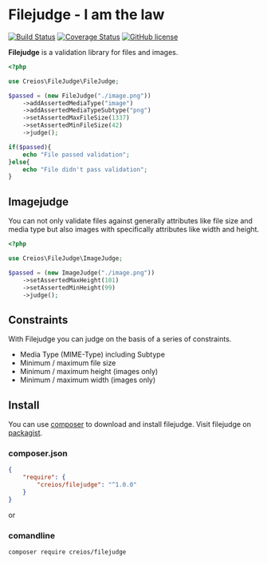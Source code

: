# Filejudge - I am the law

[![Build Status](https://travis-ci.org/creios/filejudge.svg?branch=master)](https://travis-ci.org/creios/filejudge)
[![Coverage Status](https://coveralls.io/repos/creios/filejudge/badge.svg?branch=master&service=github)](https://coveralls.io/github/creios/filejudge?branch=master)
[![GitHub license](https://img.shields.io/github/license/creios/filejudge.svg)]()

**Filejudge** is a validation library for files and images.

```php
<?php

use Creios\FileJudge\FileJudge;

$passed = (new FileJudge("./image.png"))
    ->addAssertedMediaType("image")
    ->addAssertedMediaTypeSubtype("png")
    ->setAssertedMaxFileSize(1337)
    ->setAssertedMinFileSize(42)
    ->judge();

if($passed){
    echo "File passed validation";
}else{
    echo "File didn't pass validation";
}
```

## Imagejudge

You can not only validate files against generally attributes like file size and media type but also images with specifically attributes like width and height.

```php
<?php

use Creios\FileJudge\ImageJudge;

$passed = (new ImageJudge("./image.png"))
    ->setAssertedMaxHeight(101)
    ->setAssertedMinHeight(99)
    ->judge();
```

## Constraints

With Filejudge you can judge on the basis of a series of constraints.

* Media Type (MIME-Type) including Subtype
* Minimum / maximum file size
* Minimum / maximum height (images only)
* Minimum / maximum width (images only)

## Install

You can use [composer](https://getcomposer.org/) to download and install filejudge. Visit filejudge on [packagist](https://packagist.org/packages/creios/filejudge).

### composer.json
```json
{
    "require": {
        "creios/filejudge": "^1.0.0"
    }
}
```

or

### comandline

```sh
composer require creios/filejudge
```

